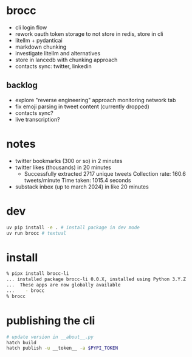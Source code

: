 # brocc

- cli login flow
- rework oauth token storage to not store in redis, store in cli
- litellm + pydanticai
- markdown chunking
- investigate litellm and alternatives
- store in lancedb with chunking approach
- contacts sync: twitter, linkedin

## backlog

- explore "reverse engineering" approach monitoring network tab
- fix emoji parsing in tweet content (currently dropped)
- contacts sync?
- live transcription?

# notes

- twitter bookmarks (300 or so) in 2 minutes
- twitter likes (thousands) in 20 minutes
  - Successfully extracted 2717 unique tweets
    Collection rate: 160.6 tweets/minute
    Time taken: 1015.4 seconds
- substack inbox (up to march 2024) in like 20 minutes

# dev

```sh
uv pip install -e . # install package in dev mode
uv run brocc # textual
```

# install

```sh
% pipx install brocc-li
... installed package brocc-li 0.0.X, installed using Python 3.Y.Z
...  These apps are now globally available
...    - brocc
% brocc
```

# publishing the cli

```sh
# update version in __about__.py
hatch build
hatch publish -u __token__ -a $PYPI_TOKEN
```
